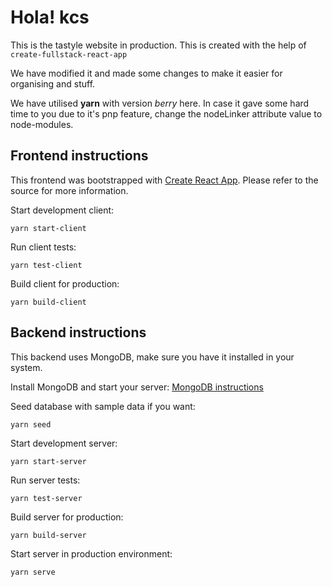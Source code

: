 # Hola! kcs

This is the tastyle website in production.
This is created with the help of `create-fullstack-react-app`

We have modified it and made some changes to make it easier for organising and stuff.

We have utilised **yarn** with version _berry_ here.
In case it gave some hard time to you due to it's pnp feature, change the nodeLinker attribute value to node-modules.

## Frontend instructions

This frontend was bootstrapped with [Create React App](https://github.com/facebook/create-react-app). Please refer to the source for more information.

Start development client:

```
yarn start-client
```

Run client tests:

```
yarn test-client
```

Build client for production:

```
yarn build-client
```

## Backend instructions

This backend uses MongoDB, make sure you have it installed in your system.

Install MongoDB and start your server: [MongoDB instructions](https://docs.mongodb.com/manual/administration/install-community/)

Seed database with sample data if you want:

```
yarn seed
```

Start development server:

```
yarn start-server
```

Run server tests:

```
yarn test-server
```

Build server for production:

```
yarn build-server
```

Start server in production environment:

```
yarn serve
```
